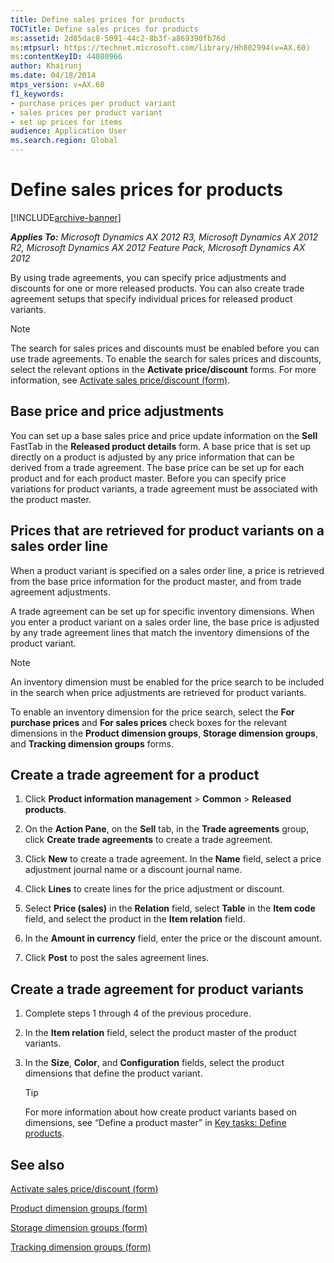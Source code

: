 ```yaml
---
title: Define sales prices for products
TOCTitle: Define sales prices for products
ms:assetid: 2d85dac8-5091-44c2-8b3f-a869390fb76d
ms:mtpsurl: https://technet.microsoft.com/library/Hh802994(v=AX.60)
ms:contentKeyID: 44080966
author: Khairunj
ms.date: 04/18/2014
mtps_version: v=AX.60
f1_keywords:
- purchase prices per product variant
- sales prices per product variant
- set up prices for items
audience: Application User
ms.search.region: Global
---
```


# Define sales prices for products 


[!INCLUDE[archive-banner](includes/archive-banner.md)]


_**Applies To:** Microsoft Dynamics AX 2012 R3, Microsoft Dynamics AX 2012 R2, Microsoft Dynamics AX 2012 Feature Pack, Microsoft Dynamics AX 2012_

By using trade agreements, you can specify price adjustments and discounts for one or more released products. You can also create trade agreement setups that specify individual prices for released product variants.


> [!NOTE]
> <P>The search for sales prices and discounts must be enabled before you can use trade agreements. To enable the search for sales prices and discounts, select the relevant options in the <STRONG>Activate price/discount</STRONG> forms. For more information, see <A href="https://technet.microsoft.com/library/aa575310(v=ax.60)">Activate sales price/discount (form)</A>.</P>



## Base price and price adjustments

You can set up a base sales price and price update information on the **Sell** FastTab in the **Released product details** form. A base price that is set up directly on a product is adjusted by any price information that can be derived from a trade agreement. The base price can be set up for each product and for each product master. Before you can specify price variations for product variants, a trade agreement must be associated with the product master.

## Prices that are retrieved for product variants on a sales order line

When a product variant is specified on a sales order line, a price is retrieved from the base price information for the product master, and from trade agreement adjustments.

A trade agreement can be set up for specific inventory dimensions. When you enter a product variant on a sales order line, the base price is adjusted by any trade agreement lines that match the inventory dimensions of the product variant.


> [!NOTE]
> <P>An inventory dimension must be enabled for the price search to be included in the search when price adjustments are retrieved for product variants.</P>
> <P>To enable an inventory dimension for the price search, select the <STRONG>For purchase prices</STRONG> and <STRONG>For sales prices</STRONG> check boxes for the relevant dimensions in the <STRONG>Product dimension groups</STRONG>, <STRONG>Storage dimension groups</STRONG>, and <STRONG>Tracking dimension groups</STRONG> forms.</P>



## Create a trade agreement for a product

1.  Click **Product information management** \> **Common** \> **Released products**.

2.  On the **Action Pane**, on the **Sell** tab, in the **Trade agreements** group, click **Create trade agreements** to create a trade agreement.

3.  Click **New** to create a trade agreement. In the **Name** field, select a price adjustment journal name or a discount journal name.

4.  Click **Lines** to create lines for the price adjustment or discount.

5.  Select **Price (sales)** in the **Relation** field, select **Table** in the **Item code** field, and select the product in the **Item relation** field.

6.  In the **Amount in currency** field, enter the price or the discount amount.

7.  Click **Post** to post the sales agreement lines.

## Create a trade agreement for product variants

1.  Complete steps 1 through 4 of the previous procedure.

2.  In the **Item relation** field, select the product master of the product variants.

3.  In the **Size**, **Color**, and **Configuration** fields, select the product dimensions that define the product variant.
    

    > [!TIP]
    > <P>For more information about how create product variants based on dimensions, see “Define a product master” in <A href="key-tasks-define-products.md">Key tasks: Define products</A>.</P>



## See also

[Activate sales price/discount (form)](https://technet.microsoft.com/library/aa575310\(v=ax.60\))

[Product dimension groups (form)](https://technet.microsoft.com/library/hh227672\(v=ax.60\))

[Storage dimension groups (form)](https://technet.microsoft.com/library/hh209317\(v=ax.60\))

[Tracking dimension groups (form)](https://technet.microsoft.com/library/hh209465\(v=ax.60\))

  


